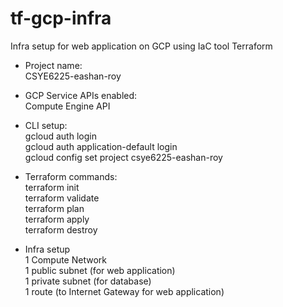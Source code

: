 # tf-gcp-infra
Infra setup for web application on GCP using IaC tool Terraform

- Project name:  
CSYE6225-eashan-roy 
  
- GCP Service APIs enabled:  
Compute Engine API  

- CLI setup:  
gcloud auth login   
gcloud auth application-default login  
gcloud config set project csye6225-eashan-roy  

- Terraform commands:  
terraform init  
terraform validate  
terraform plan  
terraform apply  
terraform destroy  

- Infra setup  
1 Compute Network  
1 public subnet (for web application)  
1 private subnet (for database)  
1 route (to Internet Gateway for web application)  